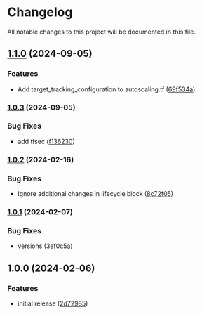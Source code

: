 # Changelog

All notable changes to this project will be documented in this file.

## [1.1.0](https://github.com/finisterra-io/terraform-aws-autoscaling-group/compare/v1.0.3...v1.1.0) (2024-09-05)


### Features

* Add target_tracking_configuration to autoscaling.tf ([69f534a](https://github.com/finisterra-io/terraform-aws-autoscaling-group/commit/69f534ae737cc641cd0a5d6d9a937f93e90f5d3f))

### [1.0.3](https://github.com/finisterra-io/terraform-aws-autoscaling-group/compare/v1.0.2...v1.0.3) (2024-09-05)


### Bug Fixes

* add tfsec ([f136230](https://github.com/finisterra-io/terraform-aws-autoscaling-group/commit/f13623070641b34928d241f771bae453a72c432d))

### [1.0.2](https://github.com/finisterra-io/terraform-aws-autoscaling-group/compare/v1.0.1...v1.0.2) (2024-02-16)


### Bug Fixes

* Ignore additional changes in lifecycle block ([8c72f05](https://github.com/finisterra-io/terraform-aws-autoscaling-group/commit/8c72f054dcf8b60b00be5d897e3a3e5d75f23b88))

### [1.0.1](https://github.com/finisterra-io/terraform-aws-autoscaling-group/compare/v1.0.0...v1.0.1) (2024-02-07)


### Bug Fixes

* versions ([3ef0c5a](https://github.com/finisterra-io/terraform-aws-autoscaling-group/commit/3ef0c5a4b5e995f7222e536419b296ffb348597f))

## 1.0.0 (2024-02-06)


### Features

* initial release ([2d72985](https://github.com/finisterra-io/terraform-aws-autoscaling-group/commit/2d729853db3adccfae0f2b9c95921b909cbdd848))
